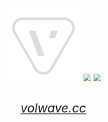 
<h1>
<div align="center">
  <img src="profile/volwave-badge-1.png" alt="volwave" width="170"/>
  <img align="center" src="https://capsule-render.vercel.app/api?type=transparent&fontColor=dbdbdb&text=Volwave%20Technology&height=60&fontSize=48"/>
  <img align="center" src="https://capsule-render.vercel.app/api?type=transparent&fontColor=dbdbdb&text=深圳沃尔微科技&height=28&fontSize=24"/>
</div>

<div align="center">
  <h6 class="text-xs"><a href="https://volwave.cc">volwave.cc</a></h6>
</div>
</h1>
